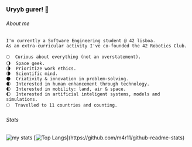 ### Uryyb gurer! 👋

###### About me
```
I'm currently a Software Engineering student @ 42 lisboa.  
As an extra-curricular activity I've co-founded the 42 Robotics Club. 

🌕  Curious about everything (not an overstatement). 
🌖  Space geek. 
🌗  Prioritize work ethics. 
🌘  Scientific mind.  
🌑  Criativity & innovation in problem-solving. 
🌒  Interested in human enhancement through technology. 
🌓  Interested in mobility: land, air & space.
🌔  Interested in artificial inteligent systems, models and simulations. 
🌕  Travelled to 11 countries and counting. 
```

###### Stats
![my stats](https://github-readme-stats.vercel.app/api?username=m4r11&show_icons=true&theme=dark)
[![Top Langs](https://github-readme-stats.vercel.app/api/top-langs/?username=m4r11&langs_count=8&layout=compact&theme=dark&align="center")](https://github.com/m4r11/github-readme-stats)



